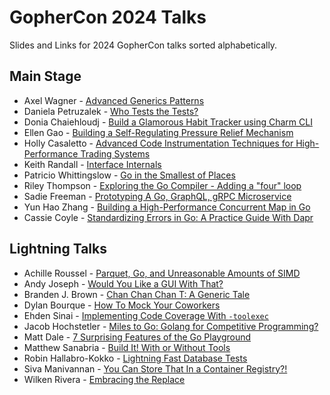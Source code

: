 # GopherCon 2024 Talks

Slides and Links for 2024 GopherCon talks sorted alphabetically.

## Main Stage

- Axel Wagner - [Advanced Generics Patterns](./AxelWagner-AdvancedGenericsPatterns/README.md)
- Daniela Petruzalek - [Who Tests the Tests?](./DanielaPetruzalek/README.md)
- Donia Chaiehloudj - [Build a Glamorous Habit Tracker using Charm CLI](./DoniaChaiehloudj-BuildAGlamourousHabitTrackerWithCharmCLI/README.md)
- Ellen Gao - [Building a Self-Regulating Pressure Relief Mechanism](./EllenGao-BuildingASelfRegulatingPressureReliefMechanism/README.md)
- Holly Casaletto - [Advanced Code Instrumentation Techniques for High-Performance Trading Systems](./HollyCasaletto-AdvancedCodeInstrumentationTechniquesForHighPerformanceTradingSystems/README.md)
- Keith Randall - [Interface Internals](./KeithRandall-InterfaceInternals/README.md)
- Patricio Whittingslow - [Go in the Smallest of Places](./PatricioWhittingslow-GoInTheSmallestOfPlaces/README.md)
- Riley Thompson - [Exploring the Go Compiler - Adding a "four" loop](./RileyThompson-ExploringTheGoCompiler-AddingAFourLoop/README.md)
- Sadie Freeman - [Prototyping A Go, GraphQL, gRPC Microservice](./SadieFreeman-PrototypingAGoGraphQLgRPCMicroservice/README.md)
- Yun Hao Zhang - [Building a High-Performance Concurrent Map in Go](./YunHaoZhang-BuildingaHighPerformanceConcurrentMapInGo/YunHao%20Zhang%20-%20Building%20a%20High-Performance%20Concurrent%20Map%20in%20Go.pdf)
- Cassie Coyle - [Standardizing Errors in Go: A Practice Guide With Dapr](./CassieCoyle-StandardizingErrorsInGo-APracticalGuideWithDapr/README.md)

## Lightning Talks

- Achille Roussel - [Parquet, Go, and Unreasonable Amounts of SIMD](./AchilleRoussel-ParquetGoAndUnreasonableAmountsOfSIMD/README.md)
- Andy Joseph - [Would You Like a GUI With That?](./AndyJoseph-WouldYouLikeAGUIWithThat/README.md)
- Branden J. Brown - [Chan Chan Chan T: A Generic Tale](./BrandenJBrown-ChanChanChanT-AGenericTale/README.md)
- Dylan Bourque - [How To Mock Your Coworkers](./DylanBourque-HowToMockYourCoworkers/README.md)
- Ehden Sinai - [Implementing Code Coverage With `-toolexec`](./EhdenSinai-ImplementingCodeCoverageWithToolexec/README.md)
- Jacob Hochstetler - [Miles to Go: Golang for Competitive Programming?](./JacobHochstetler-MilesToGo/README.md)
- Matt Dale - [7 Surprising Features of the Go Playground](./MattDale-7SurprisingFeaturesOfTheGoPlayground/README.md)
- Matthew Sanabria - [Build It! With or Without Tools](./MatthewSanabria-BuildIt-WithOrWithoutTools/README.md)
- Robin Hallabro-Kokko - [Lightning Fast Database Tests](./RobinHallabroKokko-LightningFastDatabaseTests/README.md)
- Siva Manivannan - [You Can Store That In a Container Registry?!](./SivaManivannan-YouCanStoreThatInAContainerRegistry/README.md)
- Wilken Rivera - [Embracing the Replace](./WilkenRivera-Embracing-The-Replace/README.md)
